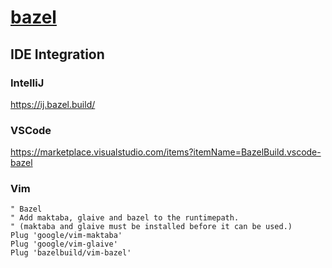 [bazel](https://docs.bazel.build/versions/master/getting-started.html)
==================================================================================================

IDE Integration
-------------------------------------------------------------------------------

### IntelliJ
https://ij.bazel.build/

### VSCode
https://marketplace.visualstudio.com/items?itemName=BazelBuild.vscode-bazel

### Vim
```
" Bazel
" Add maktaba, glaive and bazel to the runtimepath.
" (maktaba and glaive must be installed before it can be used.)
Plug 'google/vim-maktaba'
Plug 'google/vim-glaive'
Plug 'bazelbuild/vim-bazel'
```


